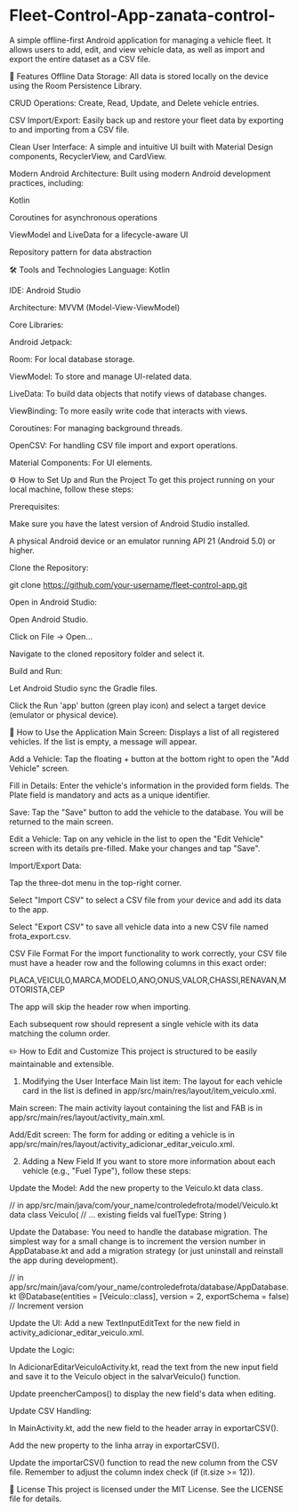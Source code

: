 # Fleet-Control-App-zanata-control-
A simple offline-first Android application for managing a vehicle fleet. It allows users to add, edit, and view vehicle data, as well as import and export the entire dataset as a CSV file.

🚀 Features
Offline Data Storage: All data is stored locally on the device using the Room Persistence Library.

CRUD Operations: Create, Read, Update, and Delete vehicle entries.

CSV Import/Export: Easily back up and restore your fleet data by exporting to and importing from a CSV file.

Clean User Interface: A simple and intuitive UI built with Material Design components, RecyclerView, and CardView.

Modern Android Architecture: Built using modern Android development practices, including:

Kotlin

Coroutines for asynchronous operations

ViewModel and LiveData for a lifecycle-aware UI

Repository pattern for data abstraction

🛠️ Tools and Technologies
Language: Kotlin

IDE: Android Studio

Architecture: MVVM (Model-View-ViewModel)

Core Libraries:

Android Jetpack:

Room: For local database storage.

ViewModel: To store and manage UI-related data.

LiveData: To build data objects that notify views of database changes.

ViewBinding: To more easily write code that interacts with views.

Coroutines: For managing background threads.

OpenCSV: For handling CSV file import and export operations.

Material Components: For UI elements.

⚙️ How to Set Up and Run the Project
To get this project running on your local machine, follow these steps:

Prerequisites:

Make sure you have the latest version of Android Studio installed.

A physical Android device or an emulator running API 21 (Android 5.0) or higher.

Clone the Repository:

git clone https://github.com/your-username/fleet-control-app.git

Open in Android Studio:

Open Android Studio.

Click on File -> Open...

Navigate to the cloned repository folder and select it.

Build and Run:

Let Android Studio sync the Gradle files.

Click the Run 'app' button (green play icon) and select a target device (emulator or physical device).

📱 How to Use the Application
Main Screen: Displays a list of all registered vehicles. If the list is empty, a message will appear.

Add a Vehicle: Tap the floating + button at the bottom right to open the "Add Vehicle" screen.

Fill in Details: Enter the vehicle's information in the provided form fields. The Plate field is mandatory and acts as a unique identifier.

Save: Tap the "Save" button to add the vehicle to the database. You will be returned to the main screen.

Edit a Vehicle: Tap on any vehicle in the list to open the "Edit Vehicle" screen with its details pre-filled. Make your changes and tap "Save".

Import/Export Data:

Tap the three-dot menu in the top-right corner.

Select "Import CSV" to select a CSV file from your device and add its data to the app.

Select "Export CSV" to save all vehicle data into a new CSV file named frota_export.csv.

CSV File Format
For the import functionality to work correctly, your CSV file must have a header row and the following columns in this exact order:

PLACA,VEICULO,MARCA,MODELO,ANO,ONUS,VALOR,CHASSI,RENAVAN,MOTORISTA,CEP

The app will skip the header row when importing.

Each subsequent row should represent a single vehicle with its data matching the column order.

✏️ How to Edit and Customize
This project is structured to be easily maintainable and extensible.

1. Modifying the User Interface
Main list item: The layout for each vehicle card in the list is defined in app/src/main/res/layout/item_veiculo.xml.

Main screen: The main activity layout containing the list and FAB is in app/src/main/res/layout/activity_main.xml.

Add/Edit screen: The form for adding or editing a vehicle is in app/src/main/res/layout/activity_adicionar_editar_veiculo.xml.

2. Adding a New Field
If you want to store more information about each vehicle (e.g., "Fuel Type"), follow these steps:

Update the Model: Add the new property to the Veiculo.kt data class.

// in app/src/main/java/com/your_name/controledefrota/model/Veiculo.kt
data class Veiculo(
    // ... existing fields
    val fuelType: String
)

Update the Database: You need to handle the database migration. The simplest way for a small change is to increment the version number in AppDatabase.kt and add a migration strategy (or just uninstall and reinstall the app during development).

// in app/src/main/java/com/your_name/controledefrota/database/AppDatabase.kt
@Database(entities = [Veiculo::class], version = 2, exportSchema = false) // Increment version

Update the UI: Add a new TextInputEditText for the new field in activity_adicionar_editar_veiculo.xml.

Update the Logic:

In AdicionarEditarVeiculoActivity.kt, read the text from the new input field and save it to the Veiculo object in the salvarVeiculo() function.

Update preencherCampos() to display the new field's data when editing.

Update CSV Handling:

In MainActivity.kt, add the new field to the header array in exportarCSV().

Add the new property to the linha array in exportarCSV().

Update the importarCSV() function to read the new column from the CSV file. Remember to adjust the column index check (if (it.size >= 12)).

📄 License
This project is licensed under the MIT License. See the LICENSE file for details.
